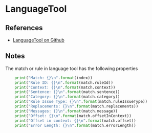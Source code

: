 # LanguageTool

## References

- [LanguageTool on Github](https://github.com/jxmorris12/language_tool_python)


## Notes

The match or rule in language tool has the following properties

```python
    print("Match: {}\n".format(index))
    print("Rule ID: {}\n".format(match.ruleId))
    print("Context: {}\n".format(match.context))
    print("Sentence: {}\n".format(match.sentence))
    print("Category: {}\n".format(match.category))
    print("Rule Issue Type: {}\n".format(match.ruleIssueType))
    print("Replacements: {}\n".format(match.replacements))
    print("Messages: {}\n".format(match.message))
    print("Offset: {}\n".format(match.offsetInContext))
    print("Offset in context: {}\n".format(match.offset))
    print("Error Length: {}\n".format(match.errorLength))
 ```

